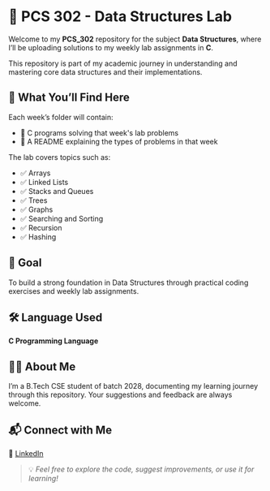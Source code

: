 # 📘 PCS 302 - Data Structures Lab

Welcome to my **PCS_302** repository for the subject **Data Structures**, where I’ll be uploading solutions to my weekly lab assignments in **C**.

This repository is part of my academic journey in understanding and mastering core data structures and their implementations.

## 🧠 What You’ll Find Here

Each week’s folder will contain:

- 📄 C programs solving that week's lab problems
- 📝 A README explaining the types of problems in that week

The lab covers topics such as:

- ✅ Arrays
- ✅ Linked Lists
- ✅ Stacks and Queues
- ✅ Trees
- ✅ Graphs
- ✅ Searching and Sorting
- ✅ Recursion
- ✅ Hashing

## 🚀 Goal

To build a strong foundation in Data Structures through practical coding exercises and weekly lab assignments.

## 🛠️ Language Used

**C Programming Language**

## 👨‍💻 About Me

I’m a B.Tech CSE student of batch 2028, documenting my learning journey through this repository. Your suggestions and feedback are always welcome.

## 📬 Connect with Me

🔗 [LinkedIn](https://www.linkedin.com/in/arin-ghanshala)

> 💡 *Feel free to explore the code, suggest improvements, or use it for learning!*
